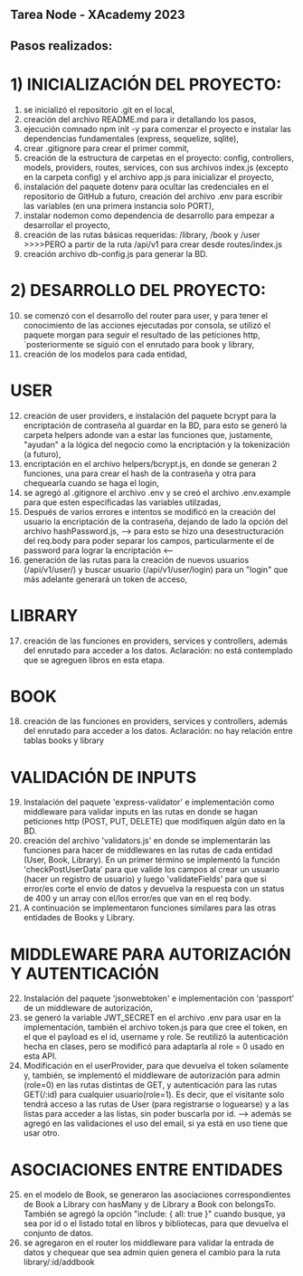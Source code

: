 ## Tarea Node - XAcademy 2023

## Pasos realizados:

# 1) INICIALIZACIÓN DEL PROYECTO:

1. se inicializó el repositorio .git en el local,
2. creación del archivo README.md para ir detallando los pasos,
3. ejecución comnado npm init -y para comenzar el proyecto e instalar las dependencias fundamentales (express, sequelize, sqlite),
4. crear .gitignore para crear el primer commit,
5. creación de la estructura de carpetas en el proyecto: config, controllers, models, providers, routes, services, con sus archivos index.js (excepto en la carpeta config) y el archivo app.js para inicializar el proyecto,
6. instalación del paquete dotenv para ocultar las credenciales en el repositorio de GitHub a futuro, creación del archivo .env para escribir las variables (en una primera instancia solo PORT),
7. instalar nodemon como dependencia de desarrollo para empezar a desarrollar el proyecto,
8. creación de las rutas básicas requeridas: /library, /book y /user >>>>PERO a partir de la ruta /api/v1 para crear desde routes/index.js
9. creación archivo db-config.js para generar la BD.

# 2) DESARROLLO DEL PROYECTO:

10. se comenzó con el desarrollo del router para user, y para tener el conocimiento de las acciones ejecutadas por consola, se utilizó el paquete morgan para seguir el resultado de las peticiones http, ´posteriormente se siguió con el enrutado para book y library,
11. creación de los modelos para cada entidad,

# USER

12. creación de user providers, e instalación del paquete bcrypt para la encriptación de contraseña al guardar en la BD, para esto se generó la carpeta helpers adonde van a estar las funciones que, justamente, "ayudan" a la lógica del negocio como la encriptación y la tokenización (a futuro),
13. encriptación en el archivo helpers/bcrypt.js, en donde se generan 2 funciones, una para crear el hash de la contraseña y otra para chequearla cuando se haga el login,
14. se agregó al .gitignore el archivo .env y se creó el archivo .env.example para que esten especificadas las variables utilzadas,
15. Después de varios errores e intentos se modificó en la creación del usuario la encriptación de la contraseña, dejando de lado la opción del archivo hashPassword.js,
    --> para esto se hizo una desestructuración del req.body para poder separar los campos, particularmente el de password para lograr la encriptación <--
16. generación de las rutas para la creación de nuevos usuarios (/api/v1/user/) y buscar usuario (/api/v1/user/login) para un "login" que más adelante generará un token de acceso,

# LIBRARY

17. creación de las funciones en providers, services y controllers, además del enrutado para acceder a los datos. Aclaración: no está contemplado que se agreguen libros en esta etapa.

# BOOK

18. creación de las funciones en providers, services y controllers, además del enrutado para acceder a los datos. Aclaración: no hay relación entre tablas books y library

# VALIDACIÓN DE INPUTS

19. Instalación del paquete 'express-validator' e implementación como middleware para validar inputs en las rutas en donde se hagan peticiones http (POST, PUT, DELETE) que modifiquen algún dato en la BD.
20. creación del archivo 'validators.js' en donde se implementarán las funciones para hacer de middlewares en las rutas de cada entidad (User, Book, Library). En un primer término se implementó la función 'checkPostUserData' para que valide los campos al crear un usuario (hacer un registro de usuario) y luego 'validateFields' para que si error/es corte el envío de datos y devuelva la respuesta con un status de 400 y un array con el/los error/es que van en el req body.
21. A continuación se implementaron funciones similares para las otras entidades de Books y Library.

# MIDDLEWARE PARA AUTORIZACIÓN Y AUTENTICACIÓN

22. Instalación del paquete 'jsonwebtoken' e implementación con 'passport' de un middleware de autorización,
23. se generó la variable JWT_SECRET en el archivo .env para usar en la implementación, también el archivo token.js para que cree el token, en el que el payload es el id, username y role. Se reutilizó la autenticación hecha en clases, pero se modificó para adaptarla al role = 0 usado en esta API.
24. Modificación en el userProvider, para que devuelva el token solamente y, también, se implementó el middleware de autorización para admin (role=0) en las rutas distintas de GET, y autenticación para las rutas GET(/:id) para cualquier usuario(role=1). Es decir, que el visitante solo tendrá acceso a las rutas de User (para registrarse o loguearse) y a las listas para acceder a las listas, sin poder buscarla por id.
    --> además se agregó en las validaciones el uso del email, si ya está en uso tiene que usar otro.

# ASOCIACIONES ENTRE ENTIDADES

25. en el modelo de Book, se generaron las asociaciones correspondientes de Book a Library con hasMany y de Library a Book con belongsTo. También se agregó la opción "include: { all: true }" cuando busque, ya sea por id o el listado total en libros y bibliotecas, para que devuelva el conjunto de datos.
26. se agregaron en el router los middleware para validar la entrada de datos y chequear que sea admin quien genera el cambio para la ruta library/:id/addbook
